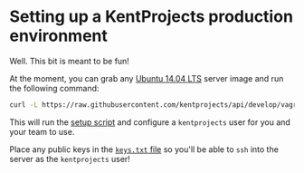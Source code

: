 # Setting up a KentProjects production environment

Well. This bit is meant to be fun!

At the moment, you can grab any [Ubuntu 14.04 LTS][ubuntu] server image and run the following command:

```bash
curl -L https://raw.githubusercontent.com/kentprojects/api/develop/vagrant/production/setup.sh | sh
```

This will run the [setup script](./setup.sh) and configure a `kentprojects` user for you and your team to use.

Place any public keys in the [`keys.txt` file](./keys.txt) so you'll be able to `ssh` into the server as the
`kentprojects` user!

[ubuntu]: http://www.ubuntu.com/download/server